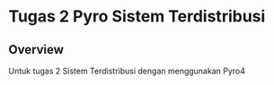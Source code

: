 # Tugas 2 Pyro Sistem Terdistribusi

## Overview
Untuk tugas 2 Sistem Terdistribusi dengan menggunakan Pyro4
